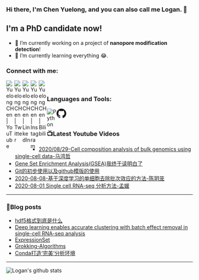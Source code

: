 ### Hi there, I'm Chen Yuelong, and you can also call me Logan. 👋


## I'm a PhD candidate now!

- 🔭 I’m currently working on a project of **nanopore modification detection**!
- 🌱 I’m currently learning everything 😂.



### Connect with me:


[<img align="left" alt="Yuelong CHen | YouTube" width="22px" src="https://cdn.jsdelivr.net/npm/simple-icons@v3/icons/youtube.svg" />][youtube]
[<img align="left" alt="Yuelong CHen | Twitter" width="22px" src="https://cdn.jsdelivr.net/npm/simple-icons@v3/icons/twitter.svg" />][twitter]
[<img align="left" alt="Yuelong CHen | LinkedIn" width="22px" src="https://cdn.jsdelivr.net/npm/simple-icons@v3/icons/linkedin.svg" />][linkedin]
[<img align="left" alt="Yuelong CHen | Instagram" width="22px" src="https://cdn.jsdelivr.net/npm/simple-icons@v3/icons/instagram.svg" />][instagram]
[<img align="left" alt="Yuelong CHen | Bilibili" width="22px" src="https://cdn.jsdelivr.net/npm/simple-icons@3.4.1/icons/bilibili.svg" />][bilibili]

<br />

### Languages and Tools:

[<img align="left" alt="Python" width="26px" src="https://cdn.jsdelivr.net/npm/simple-icons@3.4.1/icons/python.svg" />][github]
[<img align="left" alt="GitHub" width="26px" src="https://raw.githubusercontent.com/github/explore/78df643247d429f6cc873026c0622819ad797942/topics/github/github.png" />][github]

<br />
<br />

### 📺Latest Youtube Videos
<!-- YOUTUBE-LIST:START -->
- [2020/08/29-Cell composition analysis of bulk genomics using single-cell data-马鸿哲](https://www.youtube.com/watch?v=yXyTyWQThKE)
- [Gene Set Enrichment Analysis&lpar;GSEA&rpar;我终于读明白了](https://www.youtube.com/watch?v=r4xLspmjlTo)
- [Git的初步使用以及github模版的使用](https://www.youtube.com/watch?v=yX4hlsvcTzQ)
- [2020-08-08-基于深度学习的单细胞去除批次效应的方法-陈玥茏](https://www.youtube.com/watch?v=52EaDat600c)
- [2020-08-01 Single cell RNA-seq 分析方法-孟媛](https://www.youtube.com/watch?v=PXTHJwdgu_Q)
<!-- YOUTUBE-LIST:END -->

---

### 📕Blog posts
<!-- BLOG-POST-LIST:START -->
- [hdf5格式到底是什么](http://btrspg.github.io/2020/08/10/hdf5/)
- [Deep learning enables accurate clustering with batch effect removal in single-cell RNA-seq analysis](http://btrspg.github.io/2020/08/07/Deep-learning-enables-accurate-clustering-with-batch-effect-removal-in-single-cell-RNA-seq-analysis/)
- [ExpressionSet](http://btrspg.github.io/2020/03/01/ExpressionSet/)
- [Grokking-Algorithms](http://btrspg.github.io/2020/02/04/Grokking-Algorithms/)
- [Conda打造‘完美’分析环境](http://btrspg.github.io/2019/09/13/conda-build-perfect-environment/)
<!-- BLOG-POST-LIST:END -->



---

<img align="left" alt="Logan's github stats" src="https://github-readme-stats.vercel.app/api?username=btrspg&show_icons=true&hide_border=true" />


[github]: https://github.com/btrspg
[twitter]: https://twitter.com/logan_cyl
[youtube]: https://www.youtube.com/channel/UC0Bz6uBlUwFDoUnqv_oJv6Q
[instagram]: https://www.instagram.com/loganylchen
[linkedin]: https://www.linkedin.com/in/yuelong-chen-31101a12a/
[phdplaylist]: https://www.youtube.com/playlist?list=PLOPongunjVMVdkOWDxQTbsm2E5VCKOJGO
[bilibili]: https://space.bilibili.com/627510605

